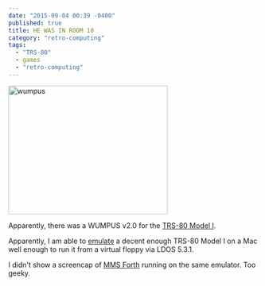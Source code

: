 ```yaml
---
date: "2015-09-04 00:39 -0400"
published: true
title: HE WAS IN ROOM 10
category: "retro-computing"
tags: 
  - "TRS-80"
  - games
  - "retro-computing"
---
```


<a data-flickr-embed="true"  href="https://www.flickr.com/photos/clvrmnky/21136804611/in/datetaken-public/" title="WUMPUS II on a TRS-80 Model I"><img src="https://farm1.staticflickr.com/683/21136804611_120f0876a8_m.jpg" width="320" height="259" alt="wumpus"></a><script async src="//embedr.flickr.com/assets/client-code.js" charset="utf-8"></script>

Apparently, there was a WUMPUS v2.0 for the [TRS-80 Model I](http://www.oldcomputers.net/trs80i.html).

Apparently, I am able to [emulate](http://sdltrs.sourceforge.net) a decent enough TRS-80 Model I on a Mac well enough to run it from a virtual floppy via LDOS 5.3.1.

I didn't show a screencap of [MMS Forth](http://www.millermicro.com/mmsforth.html) running on the same emulator. Too geeky.
